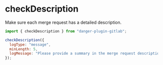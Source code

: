 # checkDescription

Make sure each merge request has a detailed description.

```javascript
import { checkDescription } from "danger-plugin-gitlab";

checkDescription({
  logType: "message",
  minLength: 5,
  logMessage: "Please provide a summary in the merge request description.",
});
```
